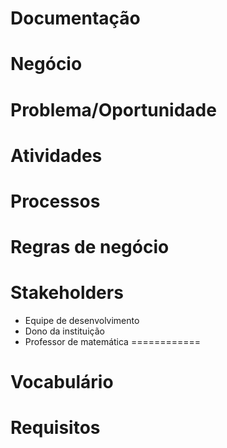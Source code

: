 # Documentação
Negócio 
=============

Problema/Oportunidade
=====================

Atividades
==========

Processos
==========

Regras de negócio
==================

Stakeholders
============

- Equipe de desenvolvimento
- Dono da instituição 
- Professor de matemática
============

Vocabulário
============

Requisitos
===========


